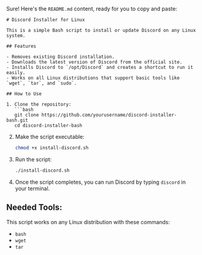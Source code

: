 Sure! Here's the `README.md` content, ready for you to copy and paste:

````
# Discord Installer for Linux

This is a simple Bash script to install or update Discord on any Linux system.

## Features

- Removes existing Discord installation.
- Downloads the latest version of Discord from the official site.
- Installs Discord to `/opt/Discord` and creates a shortcut to run it easily.
- Works on all Linux distributions that support basic tools like `wget`, `tar`, and `sudo`.

## How to Use

1. Clone the repository:
   ```bash
   git clone https://github.com/yourusername/discord-installer-bash.git
   cd discord-installer-bash
````

2. Make the script executable:

   ```bash
   chmod +x install-discord.sh
   ```

3. Run the script:

   ```bash
   ./install-discord.sh
   ```

4. Once the script completes, you can run Discord by typing `discord` in your terminal.

## Needed Tools:

This script works on any Linux distribution with these commands:

* `bash`
* `wget`
* `tar`


